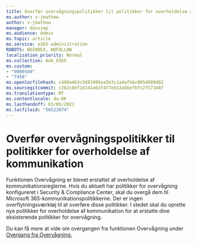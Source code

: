 ```yaml
---
title: Overfør overvågningspolitikker til politikker for overholdelse af kommunikation
ms.author: v-jmathew
author: v-jmathew
manager: dansimp
ms.audience: Admin
ms.topic: article
ms.service: o365-administration
ROBOTS: NOINDEX, NOFOLLOW
localization_priority: Normal
ms.collection: Adm_O365
ms.custom:
- "9000549"
- "7456"
ms.openlocfilehash: c488a4b3c5881909aa5b3c1a4afb6c0054989d02
ms.sourcegitcommit: c202c0df2d141e63f4f7eb13a56efbfc2f57348f
ms.translationtype: MT
ms.contentlocale: da-DK
ms.lasthandoff: 03/05/2021
ms.locfileid: "50523874"
---
```

# <a name="migrate-supervision-policies-to-communication-compliance-policies"></a>Overfør overvågningspolitikker til politikker for overholdelse af kommunikation

Funktionen Overvågning er blevet erstattet af overholdelse af kommunikationsreglerne. Hvis du aktuelt har politikker for overvågning konfigureret i Security & Compliance Center, skal du overgå dem til Microsoft 365-kommunikationspolitikkerne. Der er ingen overflytningsværktøj til at overføre disse politikker. I stedet skal du oprette nye politikker for overholdelse af kommunikation for at erstatte dine eksisterende politikker for overvågning.

Du kan få mere at vide om overgangen fra funktionen Overvågning under [Overgang fra Overvågning.](https://go.microsoft.com/fwlink/?linkid=2128750)
